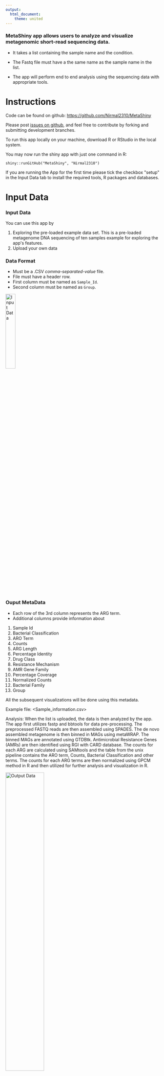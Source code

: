 ```yaml
---
output:
  html_document:
    theme: united
---
```

### **MetaShiny app allows users to analyze and visualize metagenomic short-read sequencing data.**

- It takes a list containing the sample name and the condition. 

- The Fastq file must have a the same name as the sample name in the list.

- The app will perform end to end analysis using the sequencing data with appropriate tools.

# **Instructions**

Code can be found on github: https://github.com/Nirmal2310/MetaShiny

Please post [issues on github](https://github.com/Nirmal2310/MetaShiny), and feel free to contribute by forking and submitting development branches.

To run this app locally on your machine, download R or RStudio in the local system.


You may now run the shiny app with just one command in R:

```
shiny::runGitHub("MetaShiny", "Nirmal2310")
```

If you are running the App for the first time please tick the checkbox "setup" in the Input Data tab to install the required tools, R packages and databases.

# **Input Data**

<a name="inputdata"></a> 

### **Input Data**

You can use this app by

1. Exploring the pre-loaded example data set. This is a pre-loaded metagenome DNA sequencing of ten samples example for exploring the app's features.
2. Upload your own data

<a name="dataformat"></a> 

### **Data Format** 

- Must be a .CSV *comma-separated-value* file.
- File must have a header row.
- First column must be named as `Sample_Id`.
- Second column must be named as `Group`.

<img src="input_data.png" alt="Input Data" style="width: 25%"/>

<a name="outputdata"></a> 

### **Ouput MetaData**

- Each row of the 3rd column represents the ARG term.
- Additional columns provide information about 
1) Sample Id
2) Bacterial Classification 
3) ARO Term
4) Counts
5) ARG Length
6) Percentage Identity
7) Drug Class
8) Resistance Mechanism
9) AMR Gene Family
10) Percentage Coverage
11) Normalized Counts
12) Bacterial Family
13) Group

All the subsequent visualizations will be done using this metadata.

Example file: <Sample_information.csv>

Analysis: When the list is uploaded, the data is then analyzed by the app. The app first utilizes fastp and bbtools for data pre-processing. The preprocessed FASTQ reads are then assembled using SPADES. The de novo assembled metagenome is then binned in MAGs using metaWRAP. The binned MAGs are annotated using GTDBtk. Antimicrobial Resistance Genes (AMRs) are then identified using RGI with CARD database. The counts for each ARG are calculated using SAMtools and the table from the unix pipeline contains the ARO term, Counts, Bacterial Classification and other terms. The counts for each ARG terms are then normalized using GPCM method in R and then utilized for further analysis and visualization in R.

<img src="gpcm_equation.png" alt="Output Data" style="width: 50%"/>

### **Analyzed Data**

<img src="output_data.png" alt="Output Data" style="width: 75%"/>

Example file: <consolidated_data.csv>

<a name="vis"></a> 

# **Visualizations**

### **ARG Cohort Analysis**

<a name="cohortanalysis"></a>

### **Drug Class**

This plot represents the resistance genes for antimicrobial drugs classified by the CARD database. The Y-axis represents the Drug class and X-axis represents the sum of all the ARG abundance belonging to the drug class.

<img src="Drug_class.png" alt="Drug Class vs. ARG Abundance" style="width: 100%"/>
 
### **Resistance Mechanism**

This plot displays the mechanism of resistance of each ARG, depicted as a proportion of all ARGs detected in the given cohort.
 
<img src="Resistance_mechanism.png" alt="Resistance Mechanism" style="width: 100%"/>

<a name="distributionplot"></a>

# **ARG Distribution among Bacterial Species**

### **ARG Richness Per Bacterial Species**
The circular plot shows the ARG richness (number of unique ARGs) for each bacterial species. The bars are grouped by the bacterial species family information. This plot shows the diversity of ARGs per bacterial species across the cohort.

<img src="ARG_cohort_richness.png" alt="Cohort ARG Richness" style="width: 100%"/>

### **ARG Abundance Per Bacterial Species**
The circular plot shows the AMR Gene Family abundance {(Normalized Counts/sum(Normalized counts))*100} that are grouped by the bacterial species. This plot shows the abundance of ARGs per bacterial species across the cohort.

<img src="ARG_Cohort_Abundance.png" alt="Cohort ARG Abundance" style="width: 100%"/>

Both these plots can be utilized to target the most significant AMR causing bacterial species.

<a name="alphadiversity"></a>

### **Alpha Diversity**

The plot shows the alpha diversity for each ARG terms. Alpha diversity is a measure of the number of species that are present in a given community. This plot compares the ARG diversity between Control and Case.

<img src="Alpha_diversity.png" alt="Alpha Diversity" style="width: 100%"/>

### **Abundance Diversity**

The plot shows the comparison between the abundance of each ARG term between the Control and Case. This plot is useful to identify the ARGs that are abundant in the Control but not in the Case. The *p-value* was calculated using Kruskal-Walis test.

<img src="Abundance_Kruskal_Walis.png" alt="Abundance Diversity" style="width: 100%"/>

<a name="betadiversity"></a>

### **PCA Plot**

This plot uses Principal Component Analysis (PCA) to calculate the principal components of the count data using data from all ARO terms. Samples are projected on the first two principal components (PCs) and the percent variance explained by those PCs are displayed along the x and y axes. Ideally your samples will cluster by group identifier.

<img src="PCA_plot.png" alt="PCA Plot" style="width: 100%"/>

### **HeatMap** 

This plot shows Heatmap with ARG abundance in terms of the log2(Normalized Counts) across the samples. Both samples and ARGs were clustered based on ARG abundance with Euclidean distance by complete linkage hierarchical clustering.

<img src="HeatMap.png" alt="HeatMap" style="width: 100%"/>